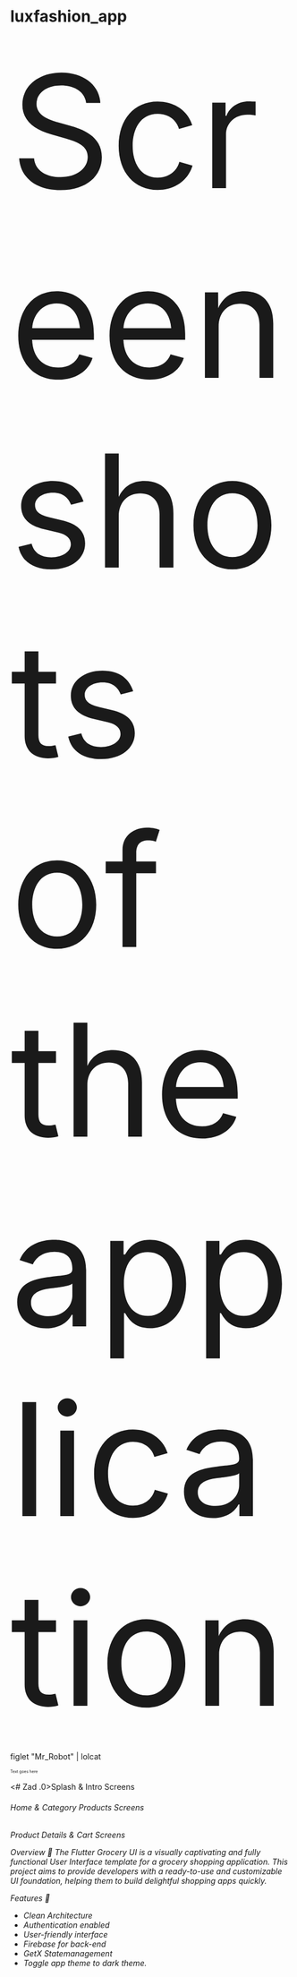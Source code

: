 # luxfashion_app 

<span style="font-size:20em;">Screenshots of the application</span>

   figlet "Mr_Robot" | lolcat

<span style="font-size:0.5em;">Text goes here</span>



 <# Zad .0>Splash & Intro Screens

<h6> Home & Category Products Screens <h6>

Product Details & Cart Screens

Overview 📙
The Flutter Grocery UI is a visually captivating and fully functional User Interface template for a grocery shopping application. This project aims to provide developers with a ready-to-use and customizable UI foundation, helping them to build delightful shopping apps quickly.


Features 🌟
- Clean Architecture  
- Authentication enabled
- User-friendly interface
- Firebase for back-end
- GetX Statemanagement
- Toggle app theme to dark theme.


 

